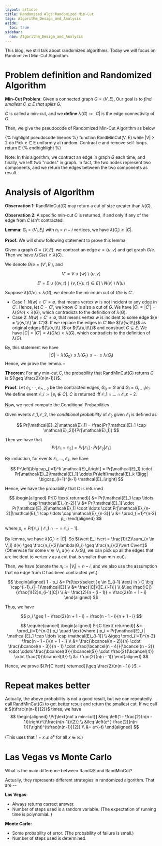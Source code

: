 ```yaml
---
layout: article
title: Randomized Algs:Randomized Min-Cut
tags: Algorithm_Design_and_Analysis
aside:
  toc: true
sidebar:
  nav: Algorithm_Design_and_Analysis
---
```


This blog, we still talk about randomized algorithms. Today we will focus on Randomized Min-Cut Algorithm.

<!--more-->

# Problem definition and Randomized Algorithm


**Min-Cut Problem:** Given a connected graph ${G = (V, E)}$, Our goal is to _find smallest ${C \subseteq E}$ that splits ${G}$._

${C}$ is called a min-cut, and we **define** ${\lambda(G) := \vert C\vert}$ is the edge connectivity of ${G}$.

Then, we give the pseudocode of Randomized Min-Cut Algorithm as below

{% highlight pseudocode linenos %}
function RandMinCut(V, E)
    while |V| > 2 do
        Pick e ∈ E uniformly at random.
        Contract e and remove self-loops.
    return E
{% endhighlight %}

Note: In this algorithm, we contract an edge in graph ${G}$ each time, and finally, we left two "nodes" in graph. In fact, the two nodes represent two components, and we return the edges between the two components as result.


# Analysis of Algorithm

**Observation 1**: RandMinCut${(G)}$ may return a cut of size greater than ${\lambda(G)}$.

**Observation 2**: A specific min-cut ${C}$ is returned, if and only if any of the edge from ${C}$ isn't contracted. 



**Lemma**: ${G_i = (V_i, E_i)}$ with ${n_i = n - i}$ vertices, we have ${\lambda(G_i) \geq \vert C \vert}$.  

**Proof.** We will show following statement to prove this lemma

Given a graph ${G=(V,E)}$, we contract an edge ${e=\{u,v\}}$ and get graph ${G/e}$. Then we have ${\lambda(G/e) \geq \lambda(G)}$.

We denote ${G/e=(V',E')}$, and 

$$
V'=V\cup \{w\}\setminus\{u,v\}
$$

$$
E'=E\cup \left\{\{w,t\} \mid \{v,t\} \{u,t\} \in E\right\} \setminus N(v) \setminus N(u)
$$

Suppose ${\lambda(G/e) < \lambda(G)}$, we denote the minimum cut of ${G/e}$ is ${C'}$.

* Case 1: ${N(w) \cap C' = \emptyset}$, that means vertex ${w}$ is not incident to any edge in ${C'}$. Hence, let ${C=C'}$, we know ${C}$ is also a cut of ${G}$. We have ${\vert C \vert = \vert C' \vert = \lambda(G/e)}< \lambda(G)$, which contradicts to the definition of ${\lambda(G)}$. 
* Case 2: ${N(w) \cap C' \neq \emptyset}$, that means vertex ${w}$ is incident to some edge ${e = \\{w,t\\} \in C'}$.  If we replace the edges in ${C'}$ like ${\\{w,t\\}}$ as original edges ${\\{v,t\\} }$ or ${\\{u,t\\}}$ and construct ${C \subseteq E}$. We have ${\vert C \vert = \vert C' \vert = \lambda(G/e)}< \lambda(G)$, which contradicts to the definition of ${\lambda(G)}$. ${}$

By, this statement we have
$$
\vert C \vert = \lambda(G_0) \leq \lambda(G_1) \leq \cdots \leq \lambda(G_i)
$$
Hence, we prove the lemma. ${\square}$



**Theorem**: For any min-cut ${C}$, the probability that RandMinCut${(G)}$ returns ${C}$ is ${\geq \frac{2}{n(n-1)}}$.

**Proof**. Let ${e_1,\cdots,e_{n-2}}$ be the contracted edges, ${G_0 = G}$ and ${G_i = G_{i-1} / e_i}$. We define event ${\mathcal{E}\_i := [e_i \not\in C]}$.   $C$ is returned iff ${\mathcal{E}\_1 \cap \ldots \cap \mathcal{E}\_{n-2}}$. 

Now, we need compute the Conditional Probabilities 

Given events ${\mathcal{E}\_1, \mathcal{E}\_2}$, the _conditional probability_ of ${\mathcal{E}_2}$ given ${\mathcal{E}_1}$ is defined as 

$$
Pr[\mathcal{E}_2|\mathcal{E}_1] = \frac{Pr[\mathcal{E}_1 \cap \mathcal{E}_2]}{Pr[\mathcal{E}_1]}
$$

Then we have that 
$$
Pr[\mathcal{E}_1 \cap \mathcal{E}_2] = Pr[\mathcal{E}_1] \cdot Pr[\mathcal{E}_2|\mathcal{E}_1]
$$

By induction, for events ${\mathcal{E}_1, \ldots, \mathcal{E}_k}$, we have

$$
Pr\left[\bigcap_{i=1}^k \mathcal{E}_i\right] = Pr[\mathcal{E}_1] \cdot Pr[\mathcal{E}_2|\mathcal{E}_1] \cdots Pr\left[\mathcal{E}_k \Bigg| \bigcap_{i=1}^{k-1} \mathcal{E}_i\right]
$$

Hence, we have the probability that ${C}$ is returned

$$
\begin{aligned}
Pr[C \text{ returned}] &= Pr[\mathcal{E}_1 \cap \ldots \cap \mathcal{E}_{n-2}] \\
&= Pr[\mathcal{E}_1] \cdot Pr[\mathcal{E}_2|\mathcal{E}_1] \cdot \ldots \cdot Pr[\mathcal{E}_{n-2}|\mathcal{E}_1 \cap \ldots \cap \mathcal{E}_{n-3}] \\
&= \prod_{i=1}^{n-2} p_i 
\end{aligned}
$$

where ${p_i = Pr[\mathcal{E}\_i \mid \mathcal{E}\_1 \cap \cdots \cap \mathcal{E}\_{i-1}] }$.

By lemma, we have ${\lambda(G_i)\geq \vert C \vert}$. So ${\vert E_i \vert = \frac{1}{2}\sum_{v \in V_i} d(v) \geq \frac{n_i}{2}\lambda(G_i) \geq  \frac{n_i}{2}\vert C\vert}$ (Otherwise for some ${v \in V_i, d(v) \leq \lambda(G_i)}$, we can pick up all the edges that are incident to vertex ${v}$ as a cut that is smaller than min-cut).

Then, we have (denote the ${n_i:= \vert V_i \vert = n-i}$, and we also use the assumption that no edge from $C$ has been contracted yet.)

$$
\begin{aligned}
1 - p_i &= Pr[\text{select }e \in E_{i-1} \text{ in } C \big| \cap^{i-1}_{j=1}\mathcal{E}] \\
&= \frac{|C|}{|E_{i-1}|} \\
&\leq \frac{|C|}{\frac{1}{2}n_{i-1}|C|} \\
&= \frac{2}{n - (i - 1)} = \frac{2}{n + 1 - i} 
\end{aligned}
$$

Thus, we have

$$
p_i \geq 1 - \frac{2}{n + 1 - i} = \frac{n - 1 - i}{n + 1 - i}
$$

$$
\require{cancel}
\begin{aligned}
Pr[C \text{ returned}] &= \prod_{i=1}^{n-2} p_i \quad \text{where } p_i = Pr[\mathcal{E}_i | \mathcal{E}_1 \cap \ldots \cap \mathcal{E}_{i-1}] \\
&\geq \prod_{i=1}^{n-2} \frac{n - 1 - i}{n + 1 - i} \\
&= \frac{\bcancel{n - 2}}{n} \cdot \frac{\bcancel{n - 3}}{n - 1} \cdot \frac{\bcancel{n - 4}}{\bcancel{n - 2}} \cdot \cdots \frac{\bcancel{3}}{\bcancel{5}} \cdot \frac{2}{\bcancel{4}} \cdot \frac{1}{\bcancel{3}} \\
&= \frac{2}{n(n - 1)}
\end{aligned}
$$

Hence, we prove ${Pr[C \text{ returned}]\geq \frac{2}{n(n - 1)} }$. ${\square}$

# Repeat makes better

Actually, the above probability is not a good result, but we can repeatedly call RandMinCut${(G)}$ to get better result and return the smallest cut. If we call it ${t\frac{n(n-1)}{2}}$ times, we have
$$
\begin{aligned}
\Pr[\text{not a min-cut}] &\leq \left(1 - \frac{2}{n(n - 1)}\right)^{t\frac{n(n-1)}{2}} \\
&\leq \left(e^{-\frac{2}{n(n-1)}}\right)^{t\frac{n(n-1)}{2}} \\
&= e^{-t}
\end{aligned}
$$

(This uses that $1 + x \leq e^x$ for all $x \in \mathbb{R}$.)

# Las Vegas vs Monte Carlo

What is the main difference between RandQS and RandMinCut?

Actually, they represents different strategies in randomized algorithm.  That are --

**Las Vegas:**
- Always returns correct answer.
- Number of steps used is a random variable. (The expectation of running time is polynomial. )

**Monte Carlo:**
- Some probability of error. (The probability of failure is small.)
- Number of steps used is determined.
